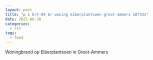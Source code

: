 ```yaml
---
layout: post
title: "p 1 brt-04 br woning eiberplantsoen groot-ammers 187331"
date: 2025-06-30
categories: 
  - rss
tags: 
  - feed
---
```


Woningbrand op Eiberplantsoen in Groot-Ammers
